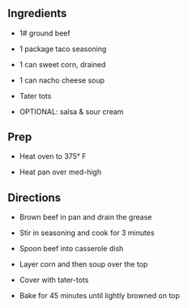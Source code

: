 # 

## Ingredients

- 1# ground beef

- 1 package taco seasoning

- 1 can sweet corn, drained

- 1 can nacho cheese soup

- Tater tots

- OPTIONAL: salsa & sour cream

## Prep

- Heat oven to 375° F

- Heat pan over med-high

## Directions

- Brown beef in pan and drain the grease

- Stir in seasoning and cook for 3 minutes

- Spoon beef into casserole dish

- Layer corn and then soup over the top

- Cover with tater-tots

- Bake for 45 minutes until lightly browned on top
